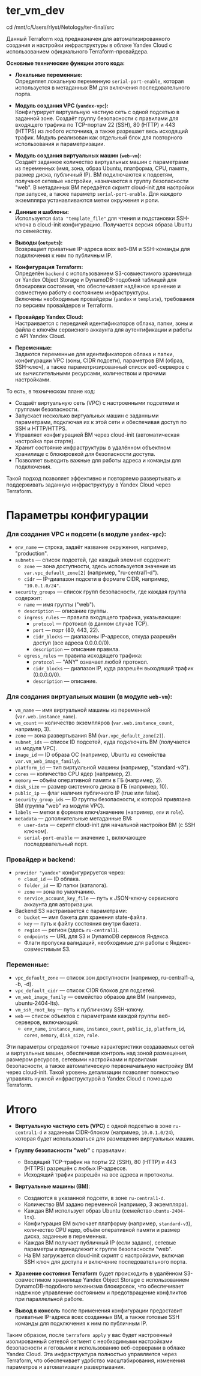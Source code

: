 # ter_vm_dev

cd /mnt/c/Users/rlyst/Netology/ter-final/src

Данный Terraform код предназначен для автоматизированного создания и настройки инфраструктуры в облаке Yandex Cloud с использованием официального Terraform-провайдера.

**Основные технические функции этого кода:**

- **Локальные переменные:**  
  Определяет локальную переменную `serial-port-enable`, которая используется в метаданных ВМ для включения последовательного порта.

- **Модуль создания VPC (`yandex-vpc`):**  
  Конфигурирует виртуальную частную сеть с одной подсетью в заданной зоне. Создаёт группу безопасности с правилами для входящего трафика по TCP-портам 22 (SSH), 80 (HTTP) и 443 (HTTPS) из любого источника, а также разрешает весь исходящий трафик. Модуль реализован как отдельный блок для повторного использования и параметризации.

- **Модуль создания виртуальных машин (`web-vm`):**  
  Создаёт заданное количество виртуальных машин с параметрами из переменных (имя, зона, образ Ubuntu, платформа, CPU, память, размер диска, публичный IP). ВМ подключаются к подсетям, получают сетевые настройки, назначаются в группу безопасности "web". В метаданных ВМ передаётся скрипт cloud-init для настройки при запуске, а также параметр `serial-port-enable`. Для каждого экземпляра устанавливаются метки окружения и роли.

- **Данные и шаблоны:**  
  Используется `data "template_file"` для чтения и подстановки SSH-ключа в cloud-init конфигурацию. Получается версия образа Ubuntu по семейству.

- **Выводы (`outputs`):**  
  Возвращает приватные IP-адреса всех веб-ВМ и SSH-команды для подключения к ним по публичным IP.

- **Конфигурация Terraform:**  
  Определён `backend` с использованием S3-совместимого хранилища от Yandex Object Storage и DynamoDB-подобной таблицей для блокировки состояния, что обеспечивает надёжное хранение и совместную работу с состоянием инфраструктуры.  
  Включены необходимые провайдеры (`yandex` и `template`), требования по версиям провайдеров и Terraform.

- **Провайдер Yandex Cloud:**  
  Настраивается с передачей идентификаторов облака, папки, зоны и файла с ключём сервисного аккаунта для аутентификации и работы с API Yandex Cloud.

- **Переменные:**  
  Задаются переменные для идентификаторов облака и папки, конфигурации VPC (зоны, CIDR подсети), параметров ВМ (образ, SSH-ключ), а также параметризированный список веб-серверов с их вычислительными ресурсами, количеством и прочими настройками.

То есть, в техническом плане код:

- Создаёт виртуальную сеть (VPC) с настроенными подсетями и группами безопасности.  
- Запускает несколько виртуальных машин с заданными параметрами, подключая их к этой сети и обеспечивая доступ по SSH и HTTP/HTTPS.  
- Управляет конфигурацией ВМ через cloud-init (автоматическая настройка при старте).  
- Хранит состояние инфраструктуры в удалённом объектном хранилище с блокировкой для безопасности доступа.  
- Позволяет выводить важные для работы адреса и команды для подключения.

Такой подход позволяет эффективно и повторяемо развертывать и поддерживать заданную инфраструктуру в Yandex Cloud через Terraform.

# Параметры конфигурации

### Для создания VPC и подсети (в модуле `yandex-vpc`):

- `env_name` — строка, задаёт название окружения, например, "production".
- `subnets` — список подсетей, где каждый элемент содержит:
  - `zone` — зона доступности, здесь используется значение из `var.vpc_default_zone[2]` (например, "ru-central1-d").
  - `cidr` — IP-диапазон подсети в формате CIDR, например, `"10.0.1.0/24"`.
- `security_groups` — список групп безопасности, где каждая группа содержит:
  - `name` — имя группы ("web").
  - `description` — описание группы.
  - `ingress_rules` — правила входящего трафика, указывающие:
    - `protocol` — протокол (в данном случае TCP).
    - `port` — порт (80, 443, 22).
    - `cidr_blocks` — диапазоны IP-адресов, откуда разрешён доступ (все адреса 0.0.0.0/0).
    - `description` — описание правила.
  - `egress_rules` — правила исходящего трафика:
    - `protocol` — "ANY" означает любой протокол.
    - `cidr_blocks` — диапазон IP, куда разрешён выходящий трафик (0.0.0.0/0).
    - `description` — описание.

### Для создания виртуальных машин (в модуле `web-vm`):

- `vm_name` — имя виртуальной машины из переменной (`var.web.instance_name`).
- `vm_count` — количество экземпляров (`var.web.instance_count`, например, 3).
- `zone` — зона развертывания ВМ (`var.vpc_default_zone[2]`).
- `subnet_ids` — список ID подсетей, куда подключать ВМ (получается из модуля VPC).
- `image_id` — ID образа ОС (например, Ubuntu из семейства `var.vm_web_image_family`).
- `platform_id` — тип виртуальной машины (например, "standard-v3").
- `cores` — количество CPU ядер (например, 2).
- `memory` — объём оперативной памяти в ГБ (например, 2).
- `disk_size` — размер системного диска в ГБ (например, 10).
- `public_ip` — флаг наличия публичного IP (true или false).
- `security_group_ids` — ID группы безопасности, к которой привязана ВМ (группа "web" из модуля VPC).
- `labels` — метки в формате ключ/значение (например, `env` и `role`).
- `metadata` — дополнительные метаданные ВМ:
  - `user-data` — скрипт cloud-init для начальной настройки ВМ (с SSH ключом).
  - `serial-port-enable` — значение `1`, включающее последовательный порт.

### Провайдер и backend:

- `provider "yandex"` конфигурируется через:
  - `cloud_id` — ID облака.
  - `folder_id` — ID папки (каталога).
  - `zone` — зона по умолчанию.
  - `service_account_key_file` — путь к JSON-ключу сервисного аккаунта для авторизации.
- Backend S3 настраивается с параметрами:
  - `bucket` — имя бакета для хранения state-файла.
  - `key` — путь к файлу состояния внутри бакета.
  - `region` — регион (здесь `ru-central1`).
  - `endpoints` — URL для S3 и DynamoDB сервисов Яндекса.
  - Флаги пропуска валидаций, необходимые для работы с Яндекс-совместимым S3.

### Переменные:

- `vpc_default_zone` — список зон доступности (например, ru-central1-a, -b, -d).
- `vpc_default_cidr` — список CIDR блоков для подсетей.
- `vm_web_image_family` — семейство образов для ВМ (например, ubuntu-2404-lts).
- `vm_ssh_root_key` — путь к публичному SSH-ключу.
- `web` — список объектов с параметрами каждой группы веб-серверов, включающий:
  - `env_name`, `instance_name`, `instance_count`, `public_ip`, `platform_id`, `cores`, `memory`, `disk_size`, `role`.

Эти параметры определяют точные характеристики создаваемых сетей и виртуальных машин, обеспечивая контроль над зоной размещения, размером ресурсов, сетевыми настройками и правилами безопасности, а также автоматическую первоначальную настройку ВМ через cloud-init. Такой уровень детализации позволяет полностью управлять нужной инфраструктурой в Yandex Cloud с помощью Terraform.

# Итого

- **Виртуальную частную сеть (VPC)** с одной подсетью в зоне `ru-central1-d` и заданным CIDR-блоком (например, `10.0.1.0/24`), которая будет использоваться для размещения виртуальных машин.

- **Группу безопасности "web"** с правилами:
  - Входящий TCP-трафик на порты 22 (SSH), 80 (HTTP) и 443 (HTTPS) разрешён с любых IP-адресов.
  - Исходящий трафик разрешён на все адреса и протоколы.

- **Виртуальные машины (ВМ)**:
  - Создаются в указанной подсети, в зоне `ru-central1-d`.
  - Количество ВМ задано переменной (например, 3 экземпляра).
  - Каждая ВМ использует образ Ubuntu (семейство `ubuntu-2404-lts`).
  - Конфигурация ВМ включает платформу (например, `standard-v3`), количество CPU ядер, объём оперативной памяти и размер диска, заданные в переменных.
  - Каждая ВМ получает публичный IP (если задано), сетевые параметры и принадлежит к группе безопасности "web".
  - На ВМ загружается cloud-init скрипт с настройками, включая SSH ключ для доступа и включение последовательного порта.

- **Хранение состояния Terraform** будет происходить в удалённом S3-совместимом хранилище Yandex Object Storage с использованием DynamoDB-подобного механизма блокировок, что обеспечивает надежное управление состоянием и предотвращение конфликтов при параллельной работе.

- **Вывод в консоль** после применения конфигурации предоставит приватные IP-адреса всех созданных ВМ, а также готовые SSH команды для подключения к ним по публичным IP.

Таким образом, после `terraform apply` у вас будет настроенный изолированный сетевой сегмент с необходимыми настройками безопасности и готовыми к использованию веб-серверами в облаке Yandex Cloud. Эта инфраструктура полностью управляется через Terraform, что обеспечивает удобство масштабирования, изменения параметров и автоматизации развертывания.